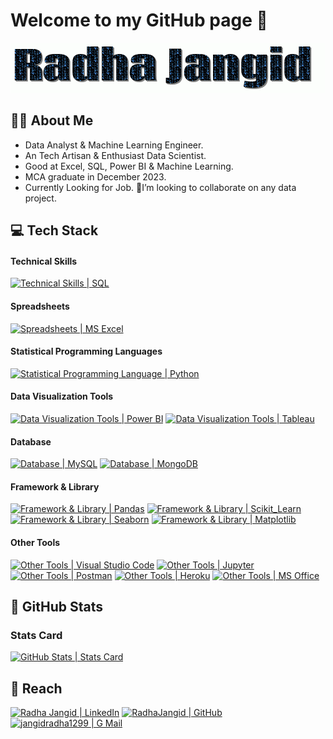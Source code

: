 # Welcome to my GitHub page 👋
![](Radha%20Jangid%20(1).gif)

## :tipping_hand_man: About Me
- Data Analyst & Machine Learning Engineer.
- An Tech Artisan & Enthusiast Data Scientist.
- Good at Excel, SQL, Power BI & Machine Learning.
- MCA graduate in December 2023.
- Currently Looking for Job.
 💞️I’m looking to collaborate on any data project.


## :computer: Tech Stack

#### Technical Skills 

[![Technical Skills | SQL](https://img.shields.io/badge/SQL-eeeeee?style=for-the-badge&logo=SQL&logoColor=217346&labelColor=fefefe)][sql]

#### Spreadsheets 

[![Spreadsheets | MS Excel](https://img.shields.io/badge/Microsoft_Excel-eeeeee?style=for-the-badge&logo=microsoft-excel&logoColor=217346&labelColor=fefefe)][microsoft_excel]

#### Statistical Programming Languages 

[![Statistical Programming Language | Python](https://img.shields.io/badge/Python-eeeeee?style=for-the-badge&logo=python&logoColor=ffffff&labelColor=3776AB)][python]

#### Data Visualization Tools

[![Data Visualization Tools | Power BI](https://img.shields.io/badge/Power_BI-eeeeee?style=for-the-badge&logo=powerbi&logoColor=F2C811&labelColor=fefefe)][power_bi]
[![Data Visualization Tools | Tableau](https://img.shields.io/badge/Tableau-eeeeee?style=for-the-badge&logo=tableau&logoColor=FF6C37&labelColor=fefefe)][tableau]


#### Database

[![Database | MySQL](https://img.shields.io/badge/MySQL-eeeeee?style=for-the-badge&logo=mysql&logoColor=ffffff&labelColor=4479A1)][mysql]
[![Database | MongoDB](https://img.shields.io/badge/Mongo_DB-eeeeee?style=for-the-badge&logo=mongodb&logoColor=47A248&labelColor=fefefe)][mongodb]

#### Framework & Library

[![Framework & Library | Pandas](https://img.shields.io/badge/Pandas-eeeeee?style=for-the-badge&logo=pandas&logoColor=150458&labelColor=fefefe)][pandas]
[![Framework & Library | Scikit_Learn](https://img.shields.io/badge/Scikit_Learn-eeeeee?style=for-the-badge&logo=scikitlearn&logoColor=F7931E&labelColor=fefefe)][scikit_learn]
[![Framework & Library | Seaborn](https://img.shields.io/badge/Seaborn-eeeeee?style=for-the-badge&logo=seaborn&logoColor=F7931E&labelColor=fefefe)][seaborn]
[![Framework & Library | Matplotlib](https://img.shields.io/badge/Matplotlib-eeeeee?style=for-the-badge&logo=matplotlib&logoColor=F7931E&labelColor=fefefe)][matplotlib]




#### Other Tools

[![Other Tools | Visual Studio Code](https://img.shields.io/badge/Visual_Studio_Code-eeeeee?style=for-the-badge&logo=visual-studio-code&logoColor=007ACC&labelColor=2C2C32)][visual_studio_code]
[![Other Tools | Jupyter](https://img.shields.io/badge/Jupyter-eeeeee?style=for-the-badge&logo=jupyter&logoColor=F37626&labelColor=fefefe)][jupyter]
[![Other Tools | Postman](https://img.shields.io/badge/Postman-eeeeee?style=for-the-badge&logo=postman&logoColor=FF6C37&labelColor=fefefe)][postman]
[![Other Tools | Heroku](https://img.shields.io/badge/Heroku-eeeeee?style=for-the-badge&logo=heroku&logoColor=ffffff&labelColor=430098)][heroku]
[![Other Tools | MS Office](https://img.shields.io/badge/Microsoft_Office-eeeeee?style=for-the-badge&logo=microsoft-office&logoColor=D83B01&labelColor=fefefe)][microsoft_office]



## :memo: GitHub Stats

### Stats Card

[![GitHub Stats | Stats Card](https://github-readme-stats.vercel.app/api?username=RadhaJangid&show_icons=true&theme=tokyonight&count_private=true&hide=stars)][stats_card]

<!-- ### Top Language -->
<!--  -->
<!-- [![GitHub Stats | Top Language](https://github-readme-stats.vercel.app/api/top-langs/?username=RadhaJangid&layout=compact&theme=tokyonight&langs_count=5)][top_language] -->
<!--  -->
<!-- ### Profile Trophy -->
<!--  -->
<!-- [![GitHub Stats | Profile Trophy](https://github-profile-trophy.vercel.app/?username=RadhaJangid&theme=onedark&row=1)][profile_trophy] -->
<!--  -->

<!-- ### Streak Stats -->
<!--  -->
<!-- [![GitHub Stats | Contribution Card](https://github-readme-streak-stats.herokuapp.com/?user=RadhaJangid&theme=tokyonight)][streak_stats] -->
<!--  -->
<!-- ### Activity Graph -->
<!--  -->
<!-- [![GitHub Stats | Activity Graph](https://activity-graph.herokuapp.com/graph?username=RadhaJangid&theme=react-dark)][activity_graph] -->

## :round_pushpin: Reach

[![Radha Jangid | LinkedIn](https://img.shields.io/badge/Radha_Jangid-eeeeee?style=for-the-badge&logo=linkedin&logoColor=ffffff&labelColor=0A66C2)][reach_linkedin]
[![RadhaJangid | GitHub](https://img.shields.io/badge/RadhaJangid-eeeeee?style=for-the-badge&logo=github&logoColor=ffffff&labelColor=181717)][reach_github]
[![jangidradha1299 | G Mail](https://img.shields.io/badge/jangidradha1299-eeeeee?style=for-the-badge&logo=gmail&logoColor=ffffff&labelColor=EA4335)][reach_gmail]


<!-- LINKS -->
<!-- Technical Skills -->
[sql]:https://dev.mysql.com/

<!-- Spreadsheets -->

[microsoft_excel]: https://www.microsoft.com/en-in/microsoft-365/excel

<!-- Statistical Programming Language -->

[python]: https://www.python.org/

<!-- Data Visualization Tools -->

[power_bi]: https://powerbi.microsoft.com/en-au/
[tableau]:https://www.tableau.com/


<!-- Database -->

[mongodb]: https://www.mongodb.com/
[mysql]: https://www.mysql.com/

<!-- Framework & Library -->

[pandas]: https://pandas.pydata.org/docs/
[scikit_learn]: https://scikit-learn.org/stable/
[seaborn]:https://seaborn.pydata.org/docs/
[matplotlib]:https://matplotlib.org/stable/

<!-- Other Tools -->

[heroku]: https://www.heroku.com/
[jupyter]: https://docs.jupyter.org/en/latest/
[microsoft_office]: https://www.microsoft.com/en-in/microsoft-365/microsoft-office
[postman]: https://www.postman.com/
[visual_studio_code]: https://code.visualstudio.com/
[microsoft_excel]: https://www.microsoft.com/en-in/microsoft-365/excel

<!-- GitHub Stats -->

[activity_graph]: https://github.com/Ashutosh00710/github-readme-activity-graph
[profile_trophy]: https://github.com/ryo-ma/github-profile-trophy
[stats_card]: https://github.com/anuraghazra/github-readme-stats
[streak_stats]: https://github.com/DenverCoder1/github-readme-streak-stats
[top_language]: https://github.com/anuraghazra/github-readme-stats

<!-- Reach  -->

[reach_github]: https://github.com/RadhaJangid
[reach_gmail]: mailto:jangidradha1299@gmail.com?subject=GitHub%20Hello
[reach_linkedin]: https://www.linkedin.com/in/radha-jangid-a0669a22a/

